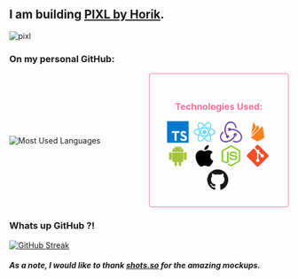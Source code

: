 ## I am building [PIXL by Horik](https://github.com/pixlbyhorik).

![pixl](https://github.com/horiksan/horiksan/assets/37018766/b2b428cf-14c8-403f-9167-573aab279ee0)

### On my personal GitHub:

<div style="display: flex; align-items: center;">
  <div style="flex: 1;">
    <img src="https://github-readme-stats.vercel.app/api/top-langs/?username=horiksan&layout=compact&theme=dracula" alt="Most Used Languages" style="max-width: 100%; height: auto;" />
  </div>
  <div style="flex: 1; text-align: center;">
    <div style="border: 1px solid #FF6E96; border-radius: 4px; padding: 26px;">
      <h3 style="color: #FF6E96;">Technologies Used:</h3>
      <img src="https://raw.githubusercontent.com/devicons/devicon/55609aa5bd817ff167afce0d965585c92040787a/icons/typescript/typescript-original.svg" title="TypeScript" alt="TypeScript" width="40" height="40" />&nbsp;
      <img src="https://raw.githubusercontent.com/devicons/devicon/55609aa5bd817ff167afce0d965585c92040787a/icons/react/react-original.svg" title="React" alt="React" width="40" height="40" />&nbsp;
      <img src="https://raw.githubusercontent.com/devicons/devicon/55609aa5bd817ff167afce0d965585c92040787a/icons/redux/redux-original.svg" title="Redux" alt="Redux" width="40" height="40" />&nbsp;
      <img src="https://raw.githubusercontent.com/devicons/devicon/55609aa5bd817ff167afce0d965585c92040787a/icons/firebase/firebase-plain.svg" title="Firebase" alt="Firebase" width="40" height="40" />&nbsp;
      <img src="https://raw.githubusercontent.com/devicons/devicon/55609aa5bd817ff167afce0d965585c92040787a/icons/android/android-plain.svg" title="Android" alt="Android" width="40" height="40" />&nbsp;
      <img src="https://raw.githubusercontent.com/devicons/devicon/55609aa5bd817ff167afce0d965585c92040787a/icons/apple/apple-original.svg" title="Apple" alt="Apple" width="40" height="40" />&nbsp;
      <img src="https://raw.githubusercontent.com/devicons/devicon/55609aa5bd817ff167afce0d965585c92040787a/icons/nodejs/nodejs-original.svg" title="Node.js" alt "Node.js" width="40" height="40" />&nbsp;
      <img src="https://raw.githubusercontent.com/devicons/devicon/55609aa5bd817ff167afce0d965585c92040787a/icons/git/git-original.svg" title="GIT" alt "GIT" width="40" height="40" />&nbsp;
      <img src="https://raw.githubusercontent.com/devicons/devicon/55609aa5bd817ff167afce0d965585c92040787a/icons/github/github-original.svg" title="GitHub" alt "GitHub" width="40" height="40" />&nbsp;
    </div>
  </div>
</div>


### Whats up GitHub ?!
[![GitHub Streak](https://github-readme-streak-stats.herokuapp.com?user=horiksan&theme=ambient-gradient&hide_border=true&border_radius=4&date_format=j%20M%5B%20Y%5D)](https://git.io/streak-stats)


##### As a note, I would like to thank [shots.so](https://shots.so/) for the amazing mockups.
